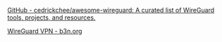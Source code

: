
[GitHub - cedrickchee/awesome-wireguard: A curated list of WireGuard tools, projects, and resources.](https://github.com/cedrickchee/awesome-wireguard)

[WireGuard VPN - b3n.org](https://b3n.org/wireguard-vpn)
